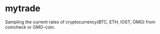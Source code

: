 # mytrade
Sampling the current rates of cryptocurrency(BTC, ETH, IOST, OMG) from coincheck or GMO-coin. 
